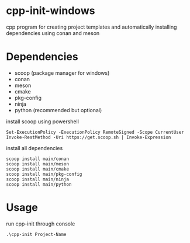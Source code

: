 # cpp-init-windows
cpp program for creating project templates and automatically installing dependencies using conan and meson

# Dependencies
- scoop (package manager for windows)
- conan
- meson
- cmake
- pkg-config
- ninja
- python (recommended but optional)

install scoop using powershell
```pwsh
Set-ExecutionPolicy -ExecutionPolicy RemoteSigned -Scope CurrentUser
Invoke-RestMethod -Uri https://get.scoop.sh | Invoke-Expression
```

install all dependencies
```pwsh
scoop install main/conan
scoop install main/meson
scoop install main/cmake
scoop install main/pkg-config
scoop install main/ninja
scoop install main/python
```

# Usage

run cpp-init through console

```pwsh
.\cpp-init Project-Name
```